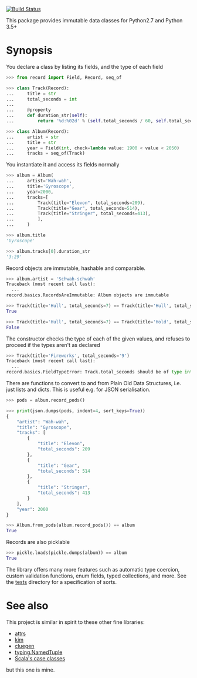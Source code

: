 [![Build Status](https://travis-ci.org/saintamh/record.svg?branch=master)](https://travis-ci.org/saintamh/record)

This package provides immutable data classes for Python2.7 and Python 3.5+

Synopsis
========

You declare a class by listing its fields, and the type of each field

```python
>>> from record import Field, Record, seq_of

>>> class Track(Record):
...     title = str
...     total_seconds = int
...
...     @property
...     def duration_str(self):
...         return '%d:%02d' % (self.total_seconds / 60, self.total_seconds % 60)

>>> class Album(Record):
...     artist = str
...     title = str
...     year = Field(int, check=lambda value: 1900 < value < 2050)
...     tracks = seq_of(Track)
```

You instantiate it and access its fields normally

```python
>>> album = Album(
...     artist='Wah-wah',
...     title='Gyroscope',
...     year=2000,
...     tracks=[
...         Track(title="Elevon", total_seconds=209),
...         Track(title="Gear", total_seconds=514),
...         Track(title="Stringer", total_seconds=413),
...         ],
...     )

>>> album.title
'Gyroscope'

>>> album.tracks[0].duration_str
'3:29'
```

Record objects are immutable, hashable and comparable.

```python
>>> album.artist = 'Schwah-schwah'
Traceback (most recent call last):
  ...
record.basics.RecordsAreImmutable: Album objects are immutable

>>> Track(title='Hull', total_seconds=7) == Track(title='Hull', total_seconds=7)
True

>>> Track(title='Hull', total_seconds=7) == Track(title='Hold', total_seconds=8)
False
```

The constructor checks the type of each of the given values, and refuses to proceed if the types aren't as declared

```python
>>> Track(title='Fireworks', total_seconds='9')
Traceback (most recent call last):
  ...
record.basics.FieldTypeError: Track.total_seconds should be of type int, not str ('9')
```

There are functions to convert to and from Plain Old Data Structures, i.e. just lists and dicts. This is useful e.g. for JSON serialisation.

```python
>>> pods = album.record_pods()

>>> print(json.dumps(pods, indent=4, sort_keys=True))
{
    "artist": "Wah-wah",
    "title": "Gyroscope",
    "tracks": [
        {
            "title": "Elevon",
            "total_seconds": 209
        },
        {
            "title": "Gear",
            "total_seconds": 514
        },
        {
            "title": "Stringer",
            "total_seconds": 413
        }
    ],
    "year": 2000
}

>>> Album.from_pods(album.record_pods()) == album
True
```

Records are also picklable

```python
>>> pickle.loads(pickle.dumps(album)) == album
True
```

The library offers many more features such as automatic type coercion, custom validation functions, enum fields, typed collections,
and more. See the [tests](tests) directory for a specification of sorts.


See also
========

This project is similar in spirit to these other fine libraries:

* [attrs](https://www.attrs.org/)
* [kim](https://kim.readthedocs.io/)
* [cluegen](https://github.com/dabeaz/cluegen)
* [typing.NamedTuple](https://docs.python.org/3.8/library/typing.html#typing.NamedTuple)
* [Scala's case classes](https://docs.scala-lang.org/tour/case-classes.html)

but this one is mine.
